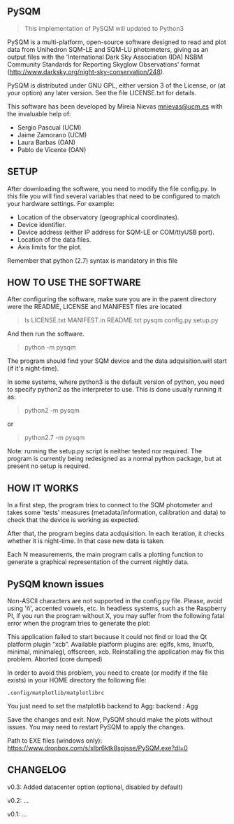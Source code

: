 ## PySQM 

> This implementation of PySQM will updated to Python3

PySQM is a multi-platform, open-source software designed to read and
plot data from Unihedron SQM-LE and SQM-LU photometers, giving as 
an output files with the 'International Dark Sky Association (IDA) 
NSBM Community Standards for Reporting Skyglow Observations' format
(http://www.darksky.org/night-sky-conservation/248).

PySQM is distributed under GNU GPL, either version 3 of the License, 
or (at your option) any later version. See the file LICENSE.txt for details.

This software has been developed by Mireia Nievas <mnievas@ucm.es> with
the invaluable help of:

 - Sergio Pascual (UCM)
 - Jaime Zamorano (UCM)
 - Laura Barbas (OAN)
 - Pablo de Vicente (OAN)


## SETUP 

After downloading the software, you need to modify the file config.py. 
In this file you will find several variables that need to be configured
to match your hardware settings. For example:

 - Location of the observatory (geographical coordinates).
 - Device identifier.
 - Device address (either IP address for SQM-LE or COM/ttyUSB port).
 - Location of the data files.
 - Axis limits for the plot.

Remember that python (2.7) syntax is mandatory in this file


## HOW TO USE THE SOFTWARE 

After configuring the software, make sure you are in the parent directory were
the README, LICENSE and MANIFEST files are located
> ls 
LICENSE.txt  MANIFEST.in  README.txt  pysqm  config.py  setup.py

And then run the software.
> python -m pysqm 

The program should find your SQM device and the data adquisition.will start 
(if it's night-time). 

In some systems, where python3 is the default version of python, you need 
to specify python2 as the interpreter to use. This is done usually running 
it as:

> python2 -m pysqm

or

> python2.7 -m pysqm

Note: running the setup.py script is neither tested nor required.
The program is currently being redesigned as a normal python package, but at 
present no setup is required.


## HOW IT WORKS

In a first step, the program tries to connect to the SQM photometer and takes
some 'tests' measures (metadata/information, calibration and data) to check 
that the device is working as expected. 

After that, the program begins data acdquisition. In each iteration, it checks 
whether it is night-time. In that case new data is taken. 

Each N measurements, the main program calls a plotting function to generate 
a graphical representation of the current nightly data.


## PySQM known issues 

Non-ASCII characters are not supported in the config.py file. Please, avoid using 'ñ', accented vowels, etc.
In headless systems, such as the Raspberry PI, if you run the program without X, you may suffer from the following fatal error when the program tries to generate the plot:

This application failed to start because it could not find or load the Qt platform plugin “xcb”.
Available platform plugins are: eglfs, kms, linuxfb, minimal, minimalegl, offscreen, xcb.
Reinstalling the application may fix this problem.  Aborted (core dumped)

In order to avoid this problem, you need to create (or modify if the file exists) in your HOME directory the following file: 
```
.config/matplotlib/matplotlibrc
```
You just need to set the matplotlib backend to Agg:
backend : Agg

Save the changes and exit. Now, PySQM should make the plots without issues. You may need to restart PySQM to apply the changes.

Path to EXE files (windows only):
https://www.dropbox.com/s/xlbr6ktk8spjsse/PySQM.exe?dl=0

## CHANGELOG 

v0.3:
    Added datacenter option (optional, disabled by default)

v0.2:
    ...

v0.1:
    ...

